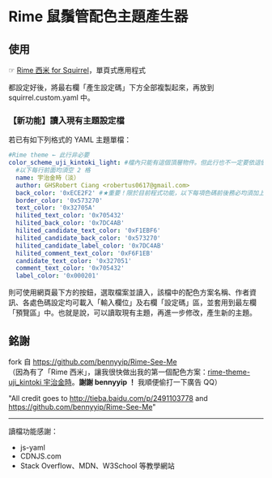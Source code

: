 # Rime 鼠鬚管配色主題產生器

## 使用
☞ [Rime 西米 for Squirrel](https://gjrobert.github.io/Rime-See-Me-squirrel/)，單頁式應用程式

都設定好後，將最右欄「產生設定碼」下方全部複製起來，再放到 squirrel.custom.yaml 中。

### 【新功能】讀入現有主題設定檔
若已有如下列格式的 YAML 主題單檔：

```yaml
#Rime theme ← 此行非必要
color_scheme_uji_kintoki_light: #檔內只能有這個頂層物件。但此行也不一定要依這個格式命名
  #以下每行前面均須空 2 格
  name: 宇治金時（淡）
  author: GHSRobert Ciang <robertus0617@gmail.com>
  back_color: '0xECE2F2' #★重要！限於目前程式功能，以下每項色碼前後務必均須加上 ' ' 才能順利以字串格式讀入處理，此與常見 Rime YAML 設定格式較不同。
  border_color: '0x573270'
  text_color: '0x32705A'
  hilited_text_color: '0x705432'
  hilited_back_color: '0x7DC4AB'
  hilited_candidate_text_color: '0xF1EBF6'
  hilited_candidate_back_color: '0x573270'
  hilited_candidate_label_color: '0x7DC4AB'
  hilited_comment_text_color: '0xF6F1EB'
  candidate_text_color: '0x327051'
  comment_text_color: '0x705432'
  label_color: '0x000201'
```
則可使用網頁最下方的按鈕，選取檔案並讀入，該檔中的配色方案名稱、作者資訊、各處色碼設定均可載入「輸入欄位」及右欄「設定碼」區，並套用到最左欄「預覽區」中。也就是說，可以讀取現有主題，再進一步修改，產生新的主題。

## 銘謝
fork 自 https://github.com/bennyyip/Rime-See-Me<br>
（因為有了「Rime 西米」，讓我很快做出我的第一個配色方案：[rime-theme-uji_kintoki 宇治金時](https://github.com/GJRobert/rime-theme-uji_kintoki/)。**謝謝 bennyyip ！** 我順便偷打一下廣告 QQ）

"All credit goes to http://tieba.baidu.com/p/2491103778 and https://github.com/bennyyip/Rime-See-Me"

---

讀檔功能感謝：

* js-yaml
* CDNJS.com
* Stack Overflow、MDN、W3School 等教學網站
